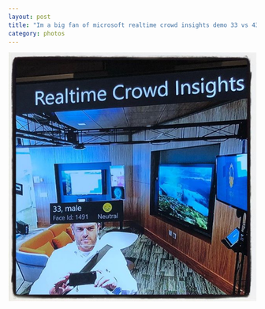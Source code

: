 ```yaml
---
layout: post
title: "Im a big fan of microsoft realtime crowd insights demo 33 vs 43 Artificial intelligence compliments are the best"
category: photos
---
```


[![Im a big fan of microsoft realtime crowd insights demo 33 vs 43 Artificial intelligence compliments are the best](/instagram/th-BoMvhhEgS7K.jpg)](https://www.instagram.com/p/BoMvhhEgS7K/)
